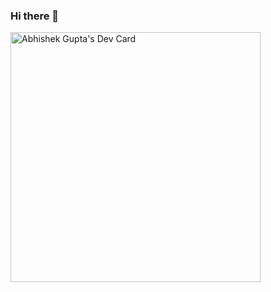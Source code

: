 ### Hi there 👋

<!--
**abhi15999/abhi15999** is a ✨ _special_ ✨ repository because its `README.md` (this file) appears on your GitHub profile.

Here are some ideas to get you started:

- 🔭 I’m currently working on ...
- 🌱 I’m currently learning ...
- 👯 I’m looking to collaborate on ...
- 🤔 I’m looking for help with ...
- 💬 Ask me about ...
- 📫 How to reach me: ...
- 😄 Pronouns: ...
- ⚡ Fun fact: ...
-->
<a href="https://app.daily.dev/abhi15"><img src="https://api.daily.dev/devcards/6bdc13daca2c4c4a8fce6f576fe9988f.png?r=s2a" width="400" alt="Abhishek Gupta's Dev Card"/></a>
